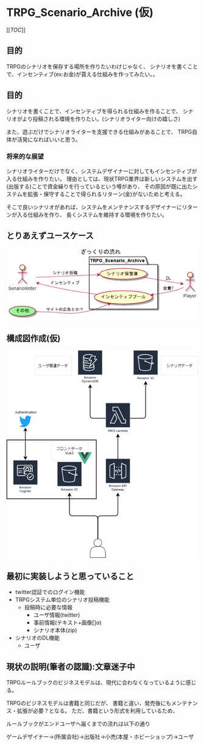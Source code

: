 # TRPG_Scenario_Archive (仮)

[[_TOC_]]

## 目的
TRPGのシナリオを保存する場所を作りたいわけじゃなく、
シナリオを書くことで、インセンティブ(ex:お金)が貰える仕組みを作ってみたい。。


## 目的

シナリオを書くことで、インセンティブを得られる仕組みを作ることで、
シナリオがより投稿される環境を作りたい。(シナリオライター向けの嬉しさ)

また、遊ぶだけでシナリオライターを支援できる仕組みがあることで、
TRPG自体が活発になればいいと思う。

### 将来的な展望

シナリオライターだけでなく、システムデザイナーに対してもインセンティブが入る仕組みを作りたい。
理由としては、現状TRPG業界は新しいシステムを出す(出版する)ことで資金繰りを行っているという噂があり、
その原因が既に出たシステムを拡張・保守することで得られるリターン(金)がないためと考える。

そこで良いシナリオがあれば、システムをメンテナンスするデザイナーにリターンが入る仕組みを作り、
長くシステムを維持する環境を作りたい。

## とりあえずユースケース

![useCase](/out/ideas/uml/useCase/useCase.png)

## 構成図作成(仮)
![archi](/out/archi/architecture.png)

## 最初に実装しようと思っていること

- twitter認証でのログイン機能
- TRPGシステム単位のシナリオ投稿機能
  - 投稿時に必要な情報 
    - ユーザ情報(twitter)
    - 事前情報(テキスト+画像[]α)
    - シナリオ本体(zip)
- シナリオのDL機能
  - ユーザ

## 現状の説明(筆者の認識):文章迷子中

TRPGルールブックのビジネスモデルは、現代に合わなくなっているように感じる。

TRPGのビジネスモデルは書籍と同じだが、
書籍と違い、発売後にもメンテナンス・拡張が必要？となる。
ただ、書籍という形式を利用しているため、


ルールブックがエンドユーザへ届くまでの流れは以下の通り

ゲームデザイナー→(所属会社)→出版社→小売(本屋・ホビーショップ)→ユーザ
